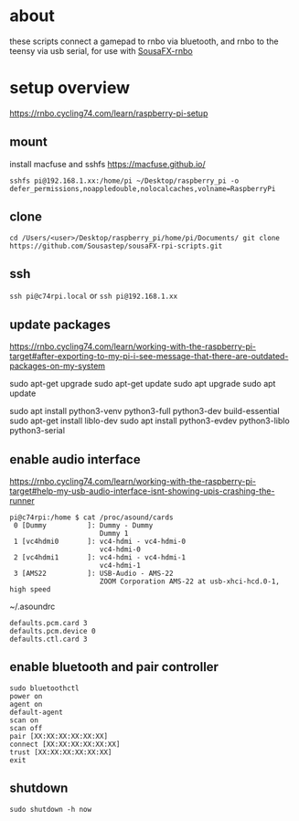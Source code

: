 about
=====

these scripts connect a gamepad to rnbo via bluetooth, and rnbo to the teensy via usb serial, for use with [SousaFX-rnbo](https://github.com/Sousastep/SousaFX-rnbo)

setup overview
==============

https://rnbo.cycling74.com/learn/raspberry-pi-setup

mount
-----

install macfuse and sshfs https://macfuse.github.io/

`sshfs pi@192.168.1.xx:/home/pi ~/Desktop/raspberry_pi -o defer_permissions,noappledouble,nolocalcaches,volname=RaspberryPi`

clone
-----

`cd /Users/<user>/Desktop/raspberry_pi/home/pi/Documents/
git clone https://github.com/Sousastep/sousaFX-rpi-scripts.git`

ssh
---

`ssh pi@c74rpi.local` or `ssh pi@192.168.1.xx`

update packages
---------------

https://rnbo.cycling74.com/learn/working-with-the-raspberry-pi-target#after-exporting-to-my-pi-i-see-message-that-there-are-outdated-packages-on-my-system

sudo apt-get upgrade
sudo apt-get update
sudo apt upgrade
sudo apt update

sudo apt install python3-venv python3-full python3-dev build-essential
sudo apt-get install liblo-dev
sudo apt install python3-evdev python3-liblo python3-serial


enable audio interface
----------------------

https://rnbo.cycling74.com/learn/working-with-the-raspberry-pi-target#help-my-usb-audio-interface-isnt-showing-upis-crashing-the-runner

```
pi@c74rpi:/home $ cat /proc/asound/cards
 0 [Dummy          ]: Dummy - Dummy
                      Dummy 1
 1 [vc4hdmi0       ]: vc4-hdmi - vc4-hdmi-0
                      vc4-hdmi-0
 2 [vc4hdmi1       ]: vc4-hdmi - vc4-hdmi-1
                      vc4-hdmi-1
 3 [AMS22          ]: USB-Audio - AMS-22
                      ZOOM Corporation AMS-22 at usb-xhci-hcd.0-1, high speed
```

~/.asoundrc

```
defaults.pcm.card 3
defaults.pcm.device 0
defaults.ctl.card 3
```

enable bluetooth and pair controller
------------------------------------

```
sudo bluetoothctl
power on
agent on
default-agent
scan on
scan off
pair [XX:XX:XX:XX:XX:XX]
connect [XX:XX:XX:XX:XX:XX]
trust [XX:XX:XX:XX:XX:XX]
exit
```

shutdown
--------

`sudo shutdown -h now`

